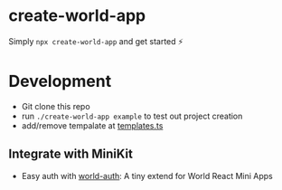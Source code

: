# create-world-app

Simply `npx create-world-app` and get started ⚡

# Development

- Git clone this repo
- run `./create-world-app example` to test out project creation
- add/remove tempalate at [templates.ts](https://github.com/rabani-to/world/blob/master/packages/create-world-app/templates.ts)

## Integrate with MiniKit

- Easy auth with [world-auth](https://www.npmjs.com/package/@radish-la/world-auth): A tiny extend for World React Mini Apps
